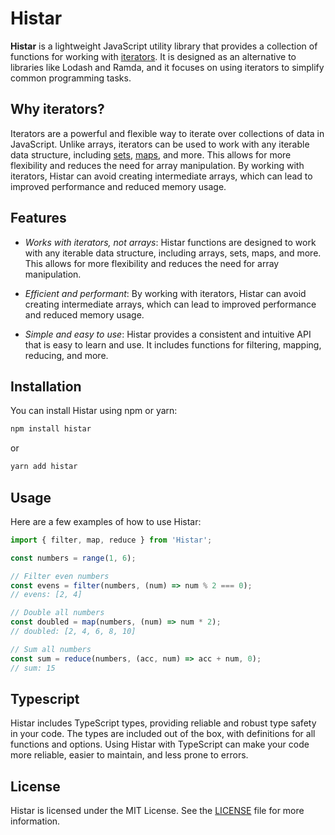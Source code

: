 Histar
======

**Histar** is a lightweight JavaScript utility library that provides a collection of functions for working with [iterators](https://developer.mozilla.org/en-US/docs/Web/JavaScript/Guide/Iterators_and_Generators). It is designed as an alternative to libraries like Lodash and Ramda, and it focuses on using iterators to simplify common programming tasks.

Why iterators?
--------------

Iterators are a powerful and flexible way to iterate over collections of data in JavaScript. Unlike arrays, iterators can be used to work with any iterable data structure, including [sets](https://developer.mozilla.org/en-US/docs/Web/JavaScript/Reference/Global_Objects/Set/@@iterator), [maps](https://developer.mozilla.org/en-US/docs/Web/JavaScript/Reference/Global_Objects/Array/@@iterator), and more. This allows for more flexibility and reduces the need for array manipulation. By working with iterators, Histar can avoid creating intermediate arrays, which can lead to improved performance and reduced memory usage.

Features
--------

- *Works with iterators, not arrays*: Histar functions are designed to work with any iterable data structure, including arrays, sets, maps, and more. This allows for more flexibility and reduces the need for array manipulation.

- *Efficient and performant*: By working with iterators, Histar can avoid creating intermediate arrays, which can lead to improved performance and reduced memory usage.

- *Simple and easy to use*: Histar provides a consistent and intuitive API that is easy to learn and use. It includes functions for filtering, mapping, reducing, and more.

Installation
------------

You can install Histar using npm or yarn:

```sh
npm install histar
```

or

```sh
yarn add histar
```

Usage
-----

Here are a few examples of how to use Histar:

```js
import { filter, map, reduce } from 'Histar';

const numbers = range(1, 6);

// Filter even numbers
const evens = filter(numbers, (num) => num % 2 === 0);
// evens: [2, 4]

// Double all numbers
const doubled = map(numbers, (num) => num * 2);
// doubled: [2, 4, 6, 8, 10]

// Sum all numbers
const sum = reduce(numbers, (acc, num) => acc + num, 0);
// sum: 15
```

Typescript
----------

Histar includes TypeScript types, providing reliable and robust type safety in your code. The types are included out of the box, with definitions for all functions and options. Using Histar with TypeScript can make your code more reliable, easier to maintain, and less prone to errors.

License
-------

Histar is licensed under the MIT License. See the [LICENSE](LICENSE.md) file for more information.
